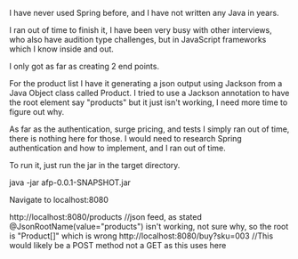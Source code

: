 I have never used Spring before, and I have not written any Java in years. 

I ran out of time to finish it, I have been very busy with other interviews, who also have audition type challenges, but in JavaScript frameworks which I know inside and out. 

I only got as far as creating 2 end points. 

For the product list I have it generating a json output using Jackson from a Java Object class called Product. 
I tried to use a Jackson annotation to have the root element say "products" but it just isn't working, I need more time to figure out why. 

As far as the authentication, surge pricing, and tests I simply ran out of time, there is nothing here for those. I would need to research Spring authentication and how to implement, and I ran out of time.



To run it, just run the jar in the target directory. 

java -jar afp-0.0.1-SNAPSHOT.jar

Navigate to localhost:8080

http://localhost:8080/products //json feed, as stated @JsonRootName(value="products") isn't working, not sure why, so the root is "Product[]" which is wrong
http://localhost:8080/buy?sku=003 //This would likely be a POST method not a GET as this uses here
